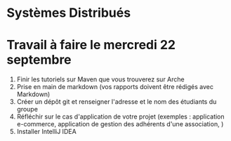 # **Systèmes Distribués**

# Travail à faire le mercredi 22 septembre 

1. Finir les tutoriels sur Maven que vous trouverez sur Arche
2. Prise en main de markdown (vos rapports doivent être rédigés avec Markdown)
3. Créer un dépôt git et renseigner l'adresse et le nom des étudiants du groupe 
4. Réfléchir sur le cas d'application de votre projet (exemples : application e-commerce, application de gestion des adhérents d'une association,  )
5. Installer IntelliJ IDEA


